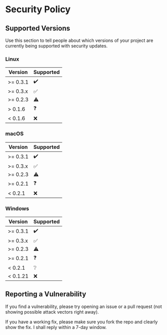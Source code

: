 # Security Policy

## Supported Versions

Use this section to tell people about which versions of your project are
currently being supported with security updates.


### Linux

| Version | Supported          |
| ------- | ------------------ |
| >= 0.3.1   | :heavy_check_mark: |
| >= 0.3.x   | :white_check_mark: |
| >= 0.2.3   | :warning: |
| > 0.1.6   | :question: |
| < 0.1.6   | :x: |

### macOS

| Version | Supported          |
| ------- | ------------------ |
| >= 0.3.1   | :heavy_check_mark: |
| >= 0.3.x   | :white_check_mark: |
| >= 0.2.3   | :warning: |
| >= 0.2.1   | :question: |
| < 0.2.1   | :x: |

### Windows

| Version | Supported          |
| ------- | ------------------ |
| >= 0.3.1   | :heavy_check_mark: |
| >= 0.3.x   | :white_check_mark: |
| >= 0.2.3   | :warning: |
| >= 0.2.1  | :question: |
| < 0.2.1  | :grey_question: |
| < 0.1.21 | :x: |

## Reporting a Vulnerability

If you find a vulnerability, please try opening an issue or a pull request (not showing possible attack vectors right away).

If you have a working fix, please make sure you fork the repo and clearly show the fix. I shall reply within a 7-day window.

